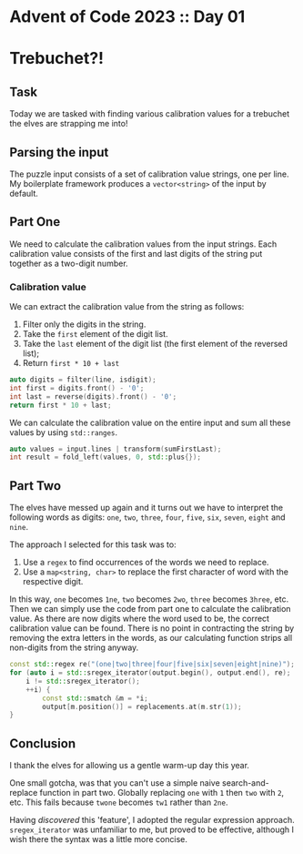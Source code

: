 # Advent of Code 2023 :: Day 01

# Trebuchet?!

## Task

Today we are tasked with finding various calibration values for a trebuchet the elves are strapping me into!

## Parsing the input

The puzzle input consists of a set of calibration value strings, one per line. My boilerplate framework produces
a `vector<string>` of the input by default.

## Part One

We need to calculate the calibration values from the input strings. Each calibration value consists of the first and
last digits of the string put together as a two-digit number.

### Calibration value

We can extract the calibration value from the string as follows:

1. Filter only the digits in the string.
2. Take the `first` element of the digit list.
3. Take the `last` element of the digit list (the first element of the reversed list);
4. Return `first * 10 + last`

```c++
auto digits = filter(line, isdigit);
int first = digits.front() - '0';
int last = reverse(digits).front() - '0';
return first * 10 + last;
```

We can calculate the calibration value on the entire input and sum all these values by using `std::ranges`.

```c++
auto values = input.lines | transform(sumFirstLast);
int result = fold_left(values, 0, std::plus{});
```

## Part Two

The elves have messed up again and it turns out we have to interpret the following words as
digits: `one`, `two`, `three`, `four`, `five`, `six`, `seven`, `eight` and `nine`.

The approach I selected for this task was to:

1. Use a `regex` to find occurrences of the words we need to replace.
2. Use a `map<string, char>` to replace the first character of word with the respective digit.

In this way, `one` becomes `1ne`, `two` becomes `2wo`, `three` becomes `3hree`, etc. Then we can simply use the code
from part one to calculate the calibration value. As there are now digits where the word used to be, the correct
calibration value can be found. There is no point in contracting the string by removing the extra letters in the words,
as our calculating function strips all non-digits from the string anyway.

```c++
const std::regex re("(one|two|three|four|five|six|seven|eight|nine)");
for (auto i = std::sregex_iterator(output.begin(), output.end(), re);
    i != std::sregex_iterator();
    ++i) {
        const std::smatch &m = *i;
        output[m.position()] = replacements.at(m.str(1));
}
```

## Conclusion

I thank the elves for allowing us a gentle warm-up day this year.

One small gotcha, was that you can't use a simple naive search-and-replace function in part two. Globally
replacing `one` with `1` then `two` with `2`, etc. This fails because `twone` becomes `tw1` rather than `2ne`.

Having _discovered_ this 'feature', I adopted the regular expression approach.  `sregex_iterator` was unfamiliar to me,
but proved to be effective, although I wish there the syntax was a little more concise. 